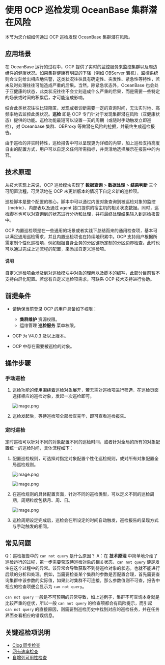 # 使用 OCP 巡检发现 OceanBase 集群潜在风险

本节为您介绍如何通过 OCP 巡检发现 OceanBase 集群潜在风险。

## 应用场景

在 OceanBase 运行的过程中，OCP 提供了实时的监控服务来监控集群以及周边组件的健康状况。如果集群健康有明显的下降（例如 OBServer 宕机），监控系统则会立刻给出相应地告警，这类状况往往具有确定性、突发性、紧急性等特性，若未及时处理往往可能造成严重的后果。当然，除紧急状态外，OceanBase 也会处于亚健康的状态，此类状况往往不会立刻造成什么严重的后果，而是需要一些特定的场景或时间的积累后，才可能造成影响。

结合此类状况往往比较隐匿，发现或者诊断需要一定的查询时间，无法实时地、高频率地去监控此类状况。**巡检** 即是 OCP 专门针对于发现集群潜在风险（亚健康状态）提供的功能。巡检功能最短可以设置一天的周期（或随时手动触发立即巡检），对 Oceanbase 集群、OBProxy 等做潜在风险的挖掘，并最终生成巡检报告。

由于巡检的非实时特性，巡检报告中可以呈现更为详细的内容，加上巡检支持高度自由的配置方式，用户可以自定义任何所需指标，并灵活地选择展示在报告中的内容。

## 技术原理

从技术实现上来说，OCP 巡检模块实现了 **数据查询** > **数据处理** > **结果判断** 三个可配置流程，可灵活地在 OCP 未更新版本的情况下自定义新的巡检项。

巡检脚本是整个配置的核心，脚本中可以通过内置对象查询到被巡检对象的监控（metric）、内部表以及通过 agent 接口提供的宿主机的相关状态数据。同时，巡检脚本也可以对查询到的状态进行分析和处理，并将最终处理结果输入到巡检报告中。

OCP 内置巡检项是在一些通用的场景或者实践下总结而来的通用检查项，基本可以满足通用巡检需求，并且内置巡检项也在持续地积累中。OCP 支持用户根据所需定制个性化巡检项，例如根据自身业务的分区键所定制的分区边界检查，此时也可以通过完成上述流程的配置，来添加自定义巡检项。

<main id="notice" type='explain'>
<h4>说明</h4>
<p>自定义巡检项会涉及到对巡检模块中对象的理解以及脚本的编写，此部分目前暂不支持白屏化配置。若您有自定义巡检项需求，可联系 OCP 技术支持进行协助。</p>
</main>

## 前提条件

* 请确保当前登录 OCP 的用户具备如下权限：

  * **集群维护** 资源权限。
  * 运维管理 **巡检服务** 菜单权限。

* OCP 为 V4.0.3 及以上版本。

* OCP 中存在需要被巡检的对象。

## 操作步骤

### 手动巡检

1. 巡检功能的使用围绕着巡检对象展开，若无需对巡检项进行筛选，在巡检页面选择相应的巡检对象，发起一次巡检即可。

     ![image.png](https://obbusiness-private.oss-cn-shanghai.aliyuncs.com/doc/img/ocp/%E6%9C%80%E4%BD%B3%E5%AE%9E%E8%B7%B5/%E5%8F%91%E8%B5%B7%E5%B7%A1%E6%A3%80.png)

2. 巡检发起后，等待巡检项全部检查完毕，即可查看巡检报告。

### 定时巡检

定时巡检可以针对不同的对象配置不同的巡检时间，或者针对全局的所有的对象配置统一的巡检时间，具体流程如下：

1. 配置巡检规则，可选择对指定对象配置个性化巡检规则，或对所有对象配置全局巡检规则。

     ![image.png](https://obbusiness-private.oss-cn-shanghai.aliyuncs.com/doc/img/ocp/%E6%9C%80%E4%BD%B3%E5%AE%9E%E8%B7%B5/%E9%85%8D%E7%BD%AE%E8%B0%83%E5%BA%A6%E8%A7%84%E5%88%99.png)

     ![image.png](https://obbusiness-private.oss-cn-shanghai.aliyuncs.com/doc/img/ocp/%E6%9C%80%E4%BD%B3%E5%AE%9E%E8%B7%B5/%E9%85%8D%E7%BD%AE%E5%85%A8%E5%B1%80%E8%B0%83%E5%BA%A6%E8%A7%84%E5%88%99.png)

2. 在巡检规则的具体配置页面，针对不同的巡检类型，可以定义不同的巡检周期，周期粒度包括月、周、日。

     ![image.png](https://obbusiness-private.oss-cn-shanghai.aliyuncs.com/doc/img/ocp/%E6%9C%80%E4%BD%B3%E5%AE%9E%E8%B7%B5/%E8%B0%83%E5%BA%A6%E8%A7%84%E5%88%99.png)

3. 巡检周期设定完成后，巡检会在所设定的时间自动触发，巡检报告的呈现方式与手动触发的相同。

## 常见问题

Q：巡检报告中的 `can not query` 是什么原因？
A：在 **技术原理** 中简单地介绍了巡检运行的过程，第一步需要获取待巡检对象的相关状态，`can not query` 便是发生在这个过程中的异常。该异常会导致获取不到待巡检对象的状态，也就不能进行后续的分析和处理。例如，当需要检查某个集群的参数是否配置合理，首先需要查询集群中该参数的实际值，如果此时集群不可连接，那么参数值则不可查，报告中相应的检查项便会显示为 `can not query`。

`can not query` 一般是不可预期的异常导致，如上述例子，集群不可查询本身就是比较严重的症状，所以一般 `can not query` 的检查项都会有风险提示，而引起 `can not query` 的直接原因，则需要到巡检历史中找到对应的巡检任务，并在任务界面查看相应的错误信息。

## 关键巡检项说明

* [Clog 同步检查](1610.clog-synchronization-check.md)
* [网卡速率检查](1620.network-card-speed-check.md)
* [自增列可用性检查](1630.auto-increment-column-availability-check.md)
